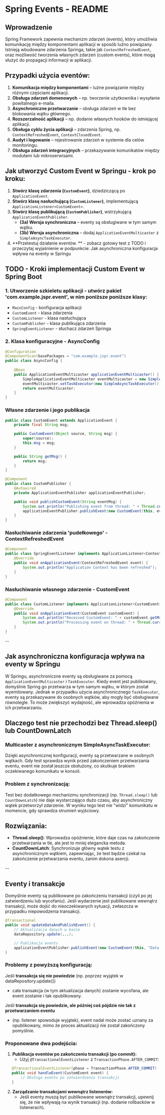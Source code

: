 # Spring Events - README

## Wprowadzenie

Spring Framework zapewnia mechanizm zdarzeń (events), który umożliwia komunikację między komponentami aplikacji w sposób luźno powiązany. Istnieją wbudowane zdarzenia Springa, takie jak `ContextRefreshedEvent`, oraz możliwość tworzenia własnych zdarzeń (custom events), które mogą służyć do propagacji informacji w aplikacji.

## Przypadki użycia eventów:

1. **Komunikacja między komponentami** – luźne powiązanie między różnymi częściami aplikacji.
2. **Obsługa zdarzeń domenowych** – np. tworzenie użytkownika i wysyłanie powitalnego e-maila.
3. **Asynchroniczne przetwarzanie** – obsługa zdarzeń w tle bez blokowania wątku głównego.
4. **Rozszerzalność aplikacji** – np. dodanie własnych hooków do istniejącej aplikacji.
5. **Obsługa cyklu życia aplikacji** – zdarzenia Spring, np. `ContextRefreshedEvent`, `ContextClosedEvent`.
6. **Audyt i logowanie** – rejestrowanie zdarzeń w systemie dla celów monitoringu.
7. **Obsługa zdarzeń integracyjnych** – przekazywanie komunikatów między modułami lub mikroserwisami.


## Jak utworzyć Custom Event w Springu - krok po kroku:

1. **Stwórz klasę zdarzenia (`CustomEvent`)**, dziedziczącą po `ApplicationEvent`.
2. **Stwórz klasę nasłuchującą (`CustomListener`)**, implementującą `ApplicationListener<CustomEvent>`.
3. **Stwórz klasę publikującą (`CustomPublisher`)**, wstrzykującą `ApplicationEventPublisher`.
    - **(3a) Wersja synchroniczna** – eventy są obsługiwane w tym samym wątku.
    - **(3b) Wersja asynchroniczna** – dodaj `ApplicationEventMulticaster` z `SimpleAsyncTaskExecutor`.
4. **Przetestuj działanie eventów. ** - zobacz gotowy test z TODO i przeczytaj wyjaśnienie w podpunkcie: Jak asynchroniczna konfiguracja wpływa na eventy w Springu

## TODO - Kroki implementacji Custom Event w Spring Boot

### 1. Utworzenie szkieletu aplikacji - utwórz pakiet 'com.example.jspr.event', w nim poniższe poniższe klasy:


- `MainConfig` - konfiguracja aplikacji
- `CustomEvent` - klasa zdarzenia
- `CustomListener` - klasa nasłuchująca
- `CustomPublisher` - klasa publikująca zdarzenia
- `SpringEventListener` - słuchacz zdarzeń Springa  


### 2. Klasa konfiguracyjne - AsyncConfig

```java
@Configuration
@ComponentScan(basePackages = "com.example.jspr.event")
public class AsyncConfig {
    
    @Bean
    public ApplicationEventMulticaster applicationEventMulticaster() {
        SimpleApplicationEventMulticaster eventMulticaster = new SimpleApplicationEventMulticaster();
        eventMulticaster.setTaskExecutor(new SimpleAsyncTaskExecutor());
        return eventMulticaster;
    }
}
```
### Własne zdarzenie i jego publikacja


```java
public class CustomEvent extends ApplicationEvent {
    private final String msg;

    public CustomEvent(Object source, String msg) {
        super(source);
        this.msg = msg;
    }

    public String getMsg() {
        return msg;
    }
}
```

```java
@Component
public class CustomPublisher {
    @Autowired
    private ApplicationEventPublisher applicationEventPublisher;

    public void publishCustomEvent(String eventMsg) {
        System.out.println("Publishing event from thread: " + Thread.currentThread().getName());
        applicationEventPublisher.publishEvent(new CustomEvent(this, eventMsg));
    }
}
```

### Nasłuchiwanie zdarzenia 'pudełkowego' - ContextRefreshedEvent

```java
@Component
public class SpringEventListener implements ApplicationListener<ContextRefreshedEvent> {
    @Override
    public void onApplicationEvent(ContextRefreshedEvent event) {
        System.out.println("Application Context has been refreshed");
    }
}
```

### Nasłuchiwanie własnego zdarzenie - CustomEvent

```java
@Component
public class CustomListener implements ApplicationListener<CustomEvent> {
    @Override
    public void onApplicationEvent(CustomEvent customEvent) {
        System.out.println("Received CustomEvent: " + customEvent.getMsg());
        System.out.println("Processing event on thread: " + Thread.currentThread().getName());
    }
}
```

--

## Jak asynchroniczna konfiguracja wpływa na eventy w Springu

W Springu, asynchroniczne eventy są obsługiwane za pomocą `ApplicationEventMulticaster` i `TaskExecutor`. Kiedy event jest publikowany, domyślnie Spring go przetwarza w tym samym wątku, w którym został wyemitowany. Jednak w przypadku użycia asynchronicznego `TaskExecutor`, eventy są przekazywane do osobnych wątków, aby mogły być obsługiwane równolegle. To może zwiększyć wydajność, ale wprowadza opóźnienia w ich przetwarzaniu.

## Dlaczego test nie przechodzi bez Thread.sleep() lub CountDownLatch

### Multicaster z asynchronicznym SimpleAsyncTaskExecutor:
Dzięki asynchronicznej konfiguracji, eventy są przetwarzane w osobnych wątkach. Gdy test sprawdza wynik przed zakończeniem przetwarzania eventu, event nie został jeszcze obsłużony, co skutkuje brakiem oczekiwanego komunikatu w konsoli.

### Problem z synchronizacją:
Test bez dodatkowego mechanizmu synchronizacji (np. `Thread.sleep()` lub `CountDownLatch`) nie daje wystarczająco dużo czasu, aby asynchroniczny wątek przetworzył zdarzenie. W wyniku tego test nie "widzi" komunikatu w momencie, gdy sprawdza strumień wyjściowy.

## Rozwiązania:

- **Thread.sleep()**: Wprowadza opóźnienie, które daje czas na zakończenie przetwarzania w tle, ale jest to mniej elegancka metoda.
- **CountDownLatch**: Synchronizuje główny wątek testu z asynchronicznym wątkiem, zapewniając, że test będzie czekał na zakończenie przetwarzania eventu, zanim dokona asercji.

--

## Eventy i transakcje

Domyślnie eventy są publikowane po zakończeniu transakcji (czyli po jej zatwierdzeniu lub wycofaniu). Jeśli wydarzenie jest publikowane wewnątrz transakcji, może dojść do nieoczekiwanych sytuacji, zwłaszcza w przypadku niepowodzenia transakcji.

```java
@Transactional
public void updateDataAndPublishEvent() {
    // Aktualizacja danych w bazie
    dataRepository.update(...);

    // Publikacja eventu
    applicationEventPublisher.publishEvent(new CustomEvent(this, "Data updated"));
}

```

### Problemy z powyższą konfiguracją:

Jeśli **transakcja się nie powiedzie** (np. poprzez wyjątek w dataRepository.update())
   - cała transakcja (w tym aktualizacja danych) zostanie wycofana, ale event zostanie i tak opublikowany.

Jeśli **transakcja się powiedzie, ale później coś pójdzie nie tak z przetwarzaniem eventu** 
   - (np. listener spowoduje wyjątek), event nadal może zostać uznany za opublikowany, mimo że proces aktualizacji nie został zakończony pomyślnie.


### Proponowane dwa podejścia:

1. **Publikacja eventów po zakończeniu transakcji (po commit):**
      - Użyj `@TransactionalEventListener` z `TransactionPhase.AFTER_COMMIT`:

```java
   @TransactionalEventListener(phase = TransactionPhase.AFTER_COMMIT)
   public void handleEvent(CustomEvent event) {
       // Obsługa eventu po zatwierdzeniu transakcji
   }
```

2. **Zarządzanie transakcjami wewnątrz listenerów:**
   - Jeśli eventy muszą być publikowane wewnątrz transakcji, upewnij się, że nie wpływają na wynik transakcji (np. dodanie rollbacków w listenerach).